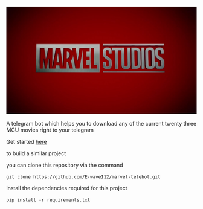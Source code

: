 
![MARVEL TELEBOT](MArvel-Studios-Logo.jpg)

A telegram bot which helps you to download any of the current twenty three MCU movies right to your telegram

Get started [here](https://t.me/marvel_tele_bot)

to  build a similar project 

you can clone this repository via the command

```
git clone https://github.com/E-wave112/marvel-telebot.git
```

install the dependencies required for this project

```
pip install -r requirements.txt
```

